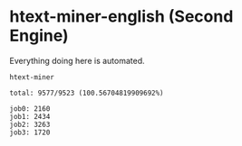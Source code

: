 # htext-miner-english (Second Engine)

Everything doing here is automated.

```
htext-miner

total: 9577/9523 (100.56704819909692%)

job0: 2160
job1: 2434
job2: 3263
job3: 1720
```